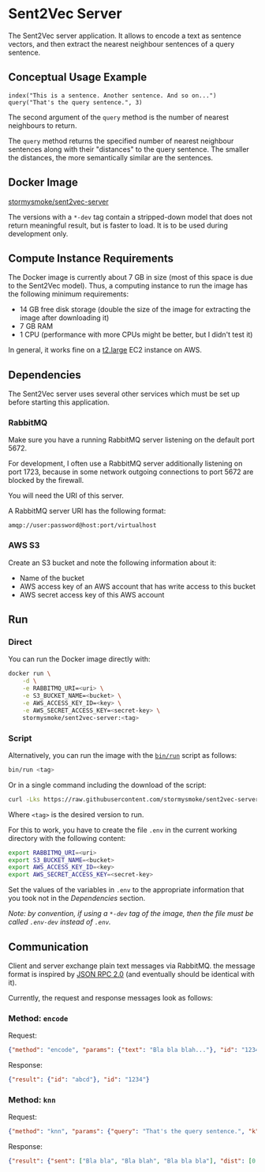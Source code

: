 # Sent2Vec Server

The Sent2Vec server application. It allows to encode a text as sentence vectors, and then extract the nearest neighbour sentences of a query sentence.

## Conceptual Usage Example

~~~
index("This is a sentence. Another sentence. And so on...")
query("That's the query sentence.", 3)
~~~

The second argument of the `query` method is the number of nearest neighbours to return.

The `query` method returns the specified number of nearest neighbour sentences along with their "distances" to the query sentence. The smaller the distances, the more semantically similar are the sentences.

## Docker Image

[stormysmoke/sent2vec-server](https://hub.docker.com/r/stormysmoke/sent2vec-server/)

The versions with a `*-dev` tag contain a stripped-down model that does not return meaningful result, but is faster to load. It is to be used during development only.

## Compute Instance Requirements

The Docker image is currently about 7 GB in size (most of this space is due to the Sent2Vec model). Thus, a computing instance to run the image has the following minimum requirements:

- 14 GB free disk storage (double the size of the image for extracting the image after downloading it)
- 7 GB RAM
- 1 CPU (performance with more CPUs might be better, but I didn't test it)

In general, it works fine on a [t2.large](https://aws.amazon.com/ec2/instance-types/t2/) EC2 instance on AWS.

## Dependencies

The Sent2Vec server uses several other services which must be set up before starting this application.

### RabbitMQ

Make sure you have a running RabbitMQ server listening on the default port 5672.

For development, I often use a RabbitMQ server additionally listening on port 1723, because in some network outgoing connections to port 5672 are blocked by the firewall.

You will need the URI of this server.

A RabbitMQ server URI has the following format:

~~~
amqp://user:password@host:port/virtualhost
~~~

### AWS S3

Create an S3 bucket and note the following information about it:

- Name of the bucket
- AWS access key of an AWS account that has write access to this bucket
- AWS secret access key of this AWS account


## Run

### Direct

You can run the Docker image directly with:

~~~bash
docker run \
    -d \
    -e RABBITMQ_URI=<uri> \
    -e S3_BUCKET_NAME=<bucket> \
    -e AWS_ACCESS_KEY_ID=<key> \
    -e AWS_SECRET_ACCESS_KEY=<secret-key> \
    stormysmoke/sent2vec-server:<tag>
~~~

### Script

Alternatively, you can run the image with the [`bin/run`](https://raw.githubusercontent.com/stormysmoke/sent2vec-server/master/bin/run) script as follows:

~~~bash
bin/run <tag>
~~~

Or in a single command including the download of the script:

~~~bash
curl -Lks https://raw.githubusercontent.com/stormysmoke/sent2vec-server/master/bin/run | bash -s <tag>
~~~

Where `<tag>` is the desired version to run.

For this to work, you have to create the file `.env` in the current working directory with the following content:

~~~bash
export RABBITMQ_URI=<uri>
export S3_BUCKET_NAME=<bucket>
export AWS_ACCESS_KEY_ID=<key>
export AWS_SECRET_ACCESS_KEY=<secret-key>
~~~

Set the values of the variables in `.env` to the appropriate information that you took not in the *Dependencies* section.

*Note: by convention, if using a `*-dev` tag of the image, then the file must be called `.env-dev` instead of `.env`.*

## Communication

Client and server exchange plain text messages via RabbitMQ. the message format is inspired by [JSON RPC 2.0](http://www.jsonrpc.org/specification) (and eventually should be identical with it). 

Currently, the request and response messages look as follows:

### Method: `encode`

Request:

~~~json
{"method": "encode", "params": {"text": "Bla bla blah..."}, "id": "1234"}
~~~

Response:

~~~json
{"result": {"id": "abcd"}, "id": "1234"}
~~~

### Method: `knn`

Request:

~~~json
{"method": "knn", "params": {"query": "That's the query sentence.", "k": 3, "id": "abcd"}, "id": "2345"}
~~~

Response:

~~~json
{"result": {"sent": ["Bla bla", "Bla blah", "Bla bla bla"], "dist": [0.84, 0.94, 1.04]}, "id": "2345"}
~~~
